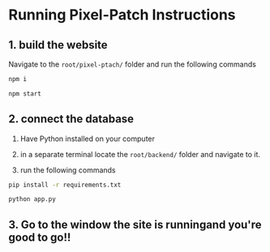 # Running Pixel-Patch Instructions

## 1. build the website 
Navigate to the `root/pixel-ptach/` folder and run the following commands
``` bash
npm i
```
``` bash
npm start
```

## 2. connect the database
1. Have Python installed on your computer 

2. in a separate terminal locate the `root/backend/` folder and navigate to it. 

3. run the following commands
```bash
pip install -r requirements.txt
```
```bash
python app.py
```
## 3. Go to the window the site is runningand you're good to go!!